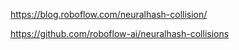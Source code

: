 https://blog.roboflow.com/neuralhash-collision/

https://github.com/roboflow-ai/neuralhash-collisions

